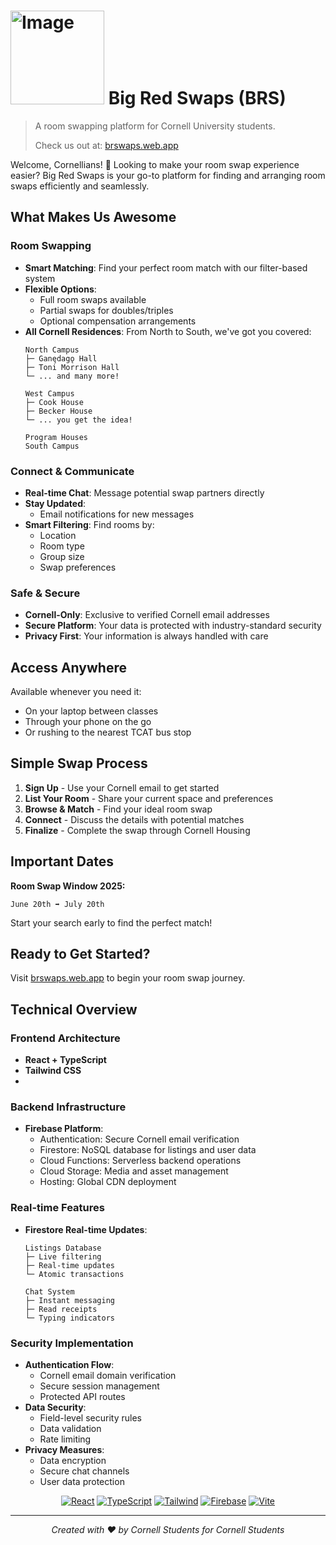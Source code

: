 # <img src="https://github.com/user-attachments/assets/17146e69-b984-43be-9b81-097c3752e526" width="150" alt="Image">   Big Red Swaps (BRS)

> A room swapping platform for Cornell University students. 
> 
> Check us out at: [brswaps.web.app](https://brswaps.web.app)

Welcome, Cornellians! 👋 Looking to make your room swap experience easier? Big Red Swaps is your go-to platform for finding and arranging room swaps efficiently and seamlessly.

## What Makes Us Awesome

### Room Swapping
- **Smart Matching**: Find your perfect room match with our filter-based system
- **Flexible Options**: 
  - Full room swaps available
  - Partial swaps for doubles/triples
  - Optional compensation arrangements
- **All Cornell Residences**: From North to South, we've got you covered:
  ```
  North Campus 
  ├─ Ganędagǫ Hall
  ├─ Toni Morrison Hall
  └─ ... and many more!

  West Campus
  ├─ Cook House
  ├─ Becker House
  └─ ... you get the idea!

  Program Houses 
  South Campus 
  ```

### Connect & Communicate
- **Real-time Chat**: Message potential swap partners directly
- **Stay Updated**: 
  - Email notifications for new messages
- **Smart Filtering**: Find rooms by:
  - Location 
  - Room type
  - Group size
  - Swap preferences

### Safe & Secure
- **Cornell-Only**: Exclusive to verified Cornell email addresses
- **Secure Platform**: Your data is protected with industry-standard security
- **Privacy First**: Your information is always handled with care

## Access Anywhere

Available whenever you need it:
- On your laptop between classes
- Through your phone on the go
- Or rushing to the nearest TCAT bus stop

## Simple Swap Process

1. **Sign Up** - Use your Cornell email to get started 
2. **List Your Room** - Share your current space and preferences 
3. **Browse & Match** - Find your ideal room swap 
4. **Connect** - Discuss the details with potential matches 
5. **Finalize** - Complete the swap through Cornell Housing 

## Important Dates

**Room Swap Window 2025:**
```
June 20th ➡️ July 20th
```
Start your search early to find the perfect match!

## Ready to Get Started?

Visit [brswaps.web.app](https://brswaps.web.app) to begin your room swap journey.

## Technical Overview

### Frontend Architecture
- **React + TypeScript**
- **Tailwind CSS**
- 
### Backend Infrastructure
- **Firebase Platform**:
  - Authentication: Secure Cornell email verification
  - Firestore: NoSQL database for listings and user data
  - Cloud Functions: Serverless backend operations
  - Cloud Storage: Media and asset management
  - Hosting: Global CDN deployment

### Real-time Features
- **Firestore Real-time Updates**:
  ```
  Listings Database
  ├─ Live filtering
  ├─ Real-time updates
  └─ Atomic transactions

  Chat System
  ├─ Instant messaging
  ├─ Read receipts
  └─ Typing indicators
  ```

### Security Implementation
- **Authentication Flow**:
  - Cornell email domain verification
  - Secure session management
  - Protected API routes
- **Data Security**:
  - Field-level security rules
  - Data validation
  - Rate limiting
- **Privacy Measures**:
  - Data encryption
  - Secure chat channels
  - User data protection

<div align="center">

[![React](https://img.shields.io/badge/React-61DAFB.svg?style=for-the-badge&logo=React&logoColor=black)](https://reactjs.org/)
[![TypeScript](https://img.shields.io/badge/TypeScript-3178C6.svg?style=for-the-badge&logo=TypeScript&logoColor=white)](https://www.typescriptlang.org/)
[![Tailwind](https://img.shields.io/badge/Tailwind%20CSS-06B6D4.svg?style=for-the-badge&logo=Tailwind-CSS&logoColor=white)](https://tailwindcss.com/)
[![Firebase](https://img.shields.io/badge/Firebase-FFCA28.svg?style=for-the-badge&logo=Firebase&logoColor=black)](https://firebase.google.com/)
[![Vite](https://img.shields.io/badge/Vite-646CFF.svg?style=for-the-badge&logo=Vite&logoColor=white)](https://vitejs.dev/)

</div>

---

<div align="center">

*Created with ❤️ by Cornell Students for Cornell Students*

</div>
